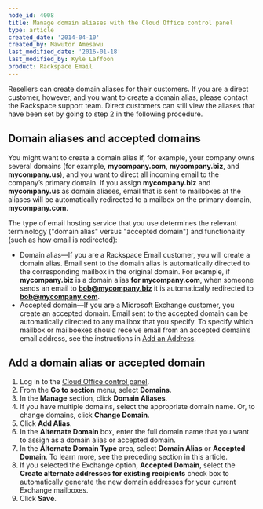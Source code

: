 ```yaml
---
node_id: 4008
title: Manage domain aliases with the Cloud Office control panel
type: article
created_date: '2014-04-10'
created_by: Mawutor Amesawu
last_modified_date: '2016-01-18'
last_modified_by: Kyle Laffoon
product: Rackspace Email
---
```


Resellers can create domain aliases for their customers. If you are a
direct customer, however, and you want to create a domain alias, please
contact the Rackspace support team. Direct customers can still view the
aliases that have been set by going to step 2 in the following
procedure.

Domain aliases and accepted domains
-----------------------------------

You might want to create a domain alias if, for example, your company
owns several domains (for example, **mycompany.com**, **mycompany.biz**,
and **mycompany.us**), and you want to direct all incoming email to the
company&rsquo;s primary domain. If you assign **mycompany.biz** and
**mycompany.us** as domain aliases, email that is sent to mailboxes at
the aliases will be automatically redirected to a mailbox on the primary
domain, **mycompany.com**.

The type of email hosting service that you use determines the relevant
terminology ("domain alias" versus "accepted domain") and functionality
(such as how email is redirected):

-   Domain alias&mdash;If you are a Rackspace Email customer, you will create
    a domain alias. Email sent to the domain alias is automatically
    directed to the corresponding mailbox in the original domain. For
    example, if **mycompany.biz** is a domain alias **for
    mycompany.com**, when someone sends an email to
    **bob@mycompany.biz** it is  automatically redirected to
    **bob@mycompany.com**.
-   Accepted domain&mdash;If you are a Microsoft Exchange customer, you create
    an accepted domain. Email sent to the accepted domain can be
    automatically directed to any mailbox that you specify. To specify
    which mailbox or mailboexes should receive email from an accepted
    domain&rsquo;s email address, see the instructions in [Add an
    Address](http://www.rackspace.com/apps/support/portal/1560/1631/1873/1875/3945).

Add a domain alias or accepted domain
-------------------------------------

1.  Log in to the [Cloud Office control
    panel](https://cp.rackspace.com/).
2.  From the **Go to section** menu, select **Domains**.
3.  In the **Manage** section, click **Domain Aliases**.
4.  If you have multiple domains, select the appropriate domain name.
    Or, to change domains, click **Change Domain**.
5.  Click **Add Alias**.
6.  In the **Alternate Domain** box, enter the full domain name that you
    want to assign as a domain alias or accepted domain.
7.  In the **Alternate Domain Type** area, select **Domain Alias** or
    **Accepted Domain**. To learn more, see the preceding section in
    this article.
8.  If you selected the Exchange option, **Accepted Domain**, select the
    **Create alternate addresses for existing recipients** check box to
    automatically generate the new domain addresses for your current
    Exchange mailboxes.
9.  Click **Save**.



